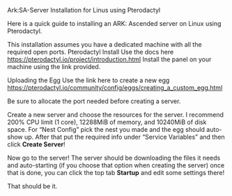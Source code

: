 Ark:SA-Server Installation for Linus using Pterodactyl

 Here is a quick guide to installing an ARK: Ascended server on Linux using Pterodactyl.

This installation assumes you have a dedicated machine with all the required open ports.
Pterodactyl Install
Use the docs here https://pterodactyl.io/project/introduction.html
Install the panel on your machine using the link provided.

Uploading the Egg
Use the link here to create a new egg https://pterodactyl.io/community/config/eggs/creating_a_custom_egg.html

Be sure to allocate the port needed before creating a server.

Create a new server and choose the resources for the server.
I recommend 200% CPU limit (1 core), 12288MiB of memory, and 10240MiB of disk space. For “Nest Config” pick the nest you made and the egg should auto-show up. After that put the required info under “Service Variables” and then click **Create Server**!
 
Now go to the server!
The server should be downloading the files it needs and auto-starting (if you choose that option when creating the server) once that is done, you can click the top tab **Startup** and edit some settings there!

That should be it.

